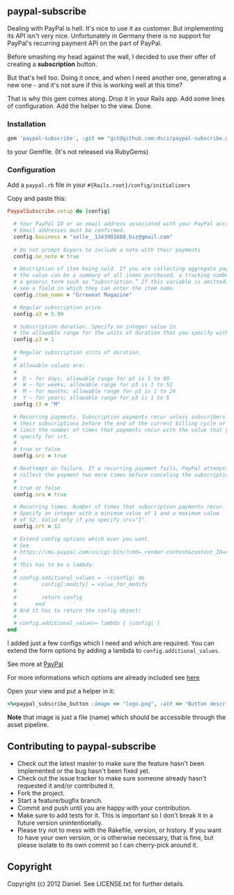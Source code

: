 ## paypal-subscribe

Dealing with PayPal is hell. It's nice to use it as customer. But implementing its API isn't very nice. 
Unfortunately in Germany there is no support for PayPal's recurring payment API on the part of PayPal. 

Before smashing my head against the wall, I decided to use their offer of creating a **subscription** button. 

But that's hell too. Doing it once, and when I need another one, generating a new one - and it's not sure if this is working well at this time? 

That is why this gem comes along. Drop it in your Rails app. Add some lines of configuration. Add the helper to the view. Done. 

### Installation

```ruby
gem 'paypal-subscribe', :git => "git@github.com:dsci/paypal-subscribe.git"
```

to your Gemfile. (It's not released via RubyGems)

### Configuration

Add a <code>paypal.rb</code> file in your <code>#{Rails.root}/config/initializers</code>

Copy and paste this:

```ruby
PaypalSubscribe.setup do |config|

  # Your PayPal ID or an email address associated with your PayPal account. 
  # Email addresses must be confirmed.
  config.business = "selle__1343901688_biz@gmail.com"
  
  # Do not prompt buyers to include a note with their payments
  config.no_note = true

  # Description of item being sold. If you are collecting aggregate payments, 
  # the value can be a summary of all items purchased, a tracking number, or 
  # a generic term such as “subscription.” If this variable is omitted, buyers
  # see a field in which they can enter the item name.
  config.item_name = "Grreeeat Magazine"

  # Regular subscription price.
  config.a3 = 5.99

  # Subscription duration. Specify an integer value in 
  # the allowable range for the units of duration that you specify with t3.
  config.p3 = 1
  
  # Regular subscription units of duration. 
  #
  # Allowable values are: 
  #
  #  D – for days; allowable range for p3 is 1 to 90 
  #  W – for weeks; allowable range for p3 is 1 to 52 
  #  M – for months; allowable range for p3 is 1 to 24 
  #  Y – for years; allowable range for p3 is 1 to 5 
  config.t3 = "M"

  # Recurring payments. Subscription payments recur unless subscribers cancel
  # their subscriptions before the end of the current billing cycle or you 
  # limit the number of times that payments recur with the value that you 
  # specify for srt.
  # 
  # true or false
  config.src = true

  # Reattempt on failure. If a recurring payment fails, PayPal attempts to 
  # collect the payment two more times before canceling the subscription.
  #
  # true or false
  config.sra = true

  # Recurring times. Number of times that subscription payments recur. 
  # Specify an integer with a minimum value of 1 and a maximum value 
  # of 52. Valid only if you specify src="1".
  config.srt = 12

  # Extend config options which ever you want. 
  # See 
  # https://cms.paypal.com/us/cgi-bin/?cmd=_render-content&content_ID=developer/e_howto_html_Appx_websitestandard_htmlvariables
  # 
  # This has to be a lambda:
  #
  # config.additional_values = ->(config) do
  #        config[:modify] = value_for_modify
  #
  #        return config
  #      end
  # And it has to return the config object!
  #
  # config.additional_values= lambda { |config| }
end
```

I added just a few configs which I need and which are required. You can extend the form options by adding a lambda to <code>config.additional_values</code>.

See more at [PayPal](https://cms.paypal.com/us/cgi-bin/?cmd=_render-content&content_ID=developer/e_howto_html_Appx_websitestandard_htmlvariables)

For more informations which options are already included see [here](https://github.com/dsci/paypal-subscribe/blob/master/lib/paypal-subscribe.rb)

Open your view and put a helper in it:

```ruby
<%=paypal_subscribe_button :image => "logo.png", :alt => "Button description"%>
```

**Note** that image is just a file (name) which should be accessible through the asset pipeline.

## Contributing to paypal-subscribe
 
* Check out the latest master to make sure the feature hasn't been implemented or the bug hasn't been fixed yet.
* Check out the issue tracker to make sure someone already hasn't requested it and/or contributed it.
* Fork the project.
* Start a feature/bugfix branch.
* Commit and push until you are happy with your contribution.
* Make sure to add tests for it. This is important so I don't break it in a future version unintentionally.
* Please try not to mess with the Rakefile, version, or history. If you want to have your own version, or is otherwise necessary, that is fine, but please isolate to its own commit so I can cherry-pick around it.

## Copyright

Copyright (c) 2012 Daniel. See LICENSE.txt for
further details.

